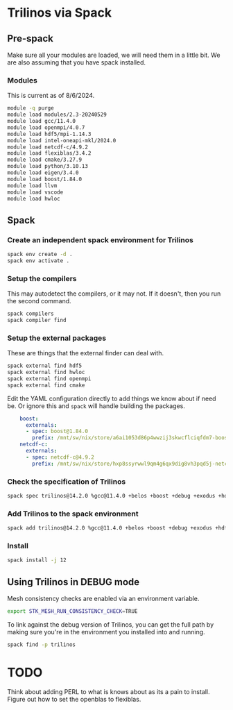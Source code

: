 # Trilinos via Spack

## Pre-spack
Make sure all your modules are loaded, we will need them in a little bit. We are also assuming that you have spack installed.

### Modules
This is current as of 8/6/2024. 
```bash
module -q purge
module load modules/2.3-20240529
module load gcc/11.4.0
module load openmpi/4.0.7
module load hdf5/mpi-1.14.3
module load intel-oneapi-mkl/2024.0
module load netcdf-c/4.9.2
module load flexiblas/3.4.2
module load cmake/3.27.9
module load python/3.10.13
module load eigen/3.4.0
module load boost/1.84.0
module load llvm
module load vscode
module load hwloc
```

## Spack

### Create an independent spack environment for Trilinos
```bash
spack env create -d .
spack env activate .
```

### Setup the compilers
This may autodetect the compilers, or it may not. If it doesn't, then you run the second command.
```bash
spack compilers
spack compiler find
```

### Setup the external packages
These are things that the external finder can deal with.

```bash
spack external find hdf5
spack external find hwloc
spack external find openmpi
spack external find cmake
```

Edit the YAML configuration directly to add things we know about if need be. Or ignore this and `spack` will handle building the packages.
```yaml
    boost:
      externals:
      - spec: boost@1.84.0
        prefix: /mnt/sw/nix/store/a6ai1053d86p4wwzij3skwcflciqfdm7-boost-1.84.0
    netcdf-c:
      externals:
      - spec: netcdf-c@4.9.2
        prefix: /mnt/sw/nix/store/hxp8ssyrwwl9qm4g6qx9dig8vh3pqd5j-netcdf-c-4.9.2
```

### Check the specification of Trilinos
```bash
spack spec trilinos@14.2.0 %gcc@11.4.0 +belos +boost +debug +exodus +hdf5 +openmp +stk +zoltan +zoltan2 cxxstd=17
```

### Add Trilinos to the spack environment
```bash
spack add trilinos@14.2.0 %gcc@11.4.0 +belos +boost +debug +exodus +hdf5 +openmp +stk +zoltan +zoltan2 cxxstd=17
```

### Install
```bash
spack install -j 12
```

## Using Trilinos in DEBUG mode

Mesh consistency checks are enabled via an environment variable.

```bash
export STK_MESH_RUN_CONSISTENCY_CHECK=TRUE
```

To link against the debug version of Trilinos, you can get the full path by making sure you're in the environment you installed into and running.

```bash
spack find -p trilinos
```


# TODO

Think about adding PERL to what is knows about as its a pain to install.
Figure out how to set the openblas to flexiblas.